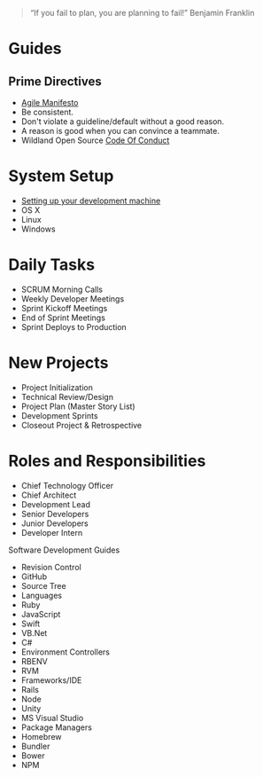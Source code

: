> “If you fail to plan, you are planning to fail!”
Benjamin Franklin

# Guides

## Prime Directives
- [Agile Manifesto](/prime_directives#agile-manifesto)
- Be consistent.
- Don't violate a guideline/default without a good reason.
 - A reason is good when you can convince a teammate.
- Wildland Open Source [Code Of Conduct](https://github.com/wildland/code-of-conduct)

# System Setup
- [Setting up your development machine](/development#getting-your-development-environment-setup)
 - OS X
 - Linux
 - Windows

# Daily Tasks
-	SCRUM Morning Calls
-	Weekly Developer Meetings
-	Sprint Kickoff Meetings
-	End of Sprint Meetings
-	Sprint Deploys to Production

# New Projects
-	Project Initialization
-	Technical Review/Design
-	Project Plan (Master Story List)
-	Development Sprints
-	Closeout Project & Retrospective

# Roles and Responsibilities
-	Chief Technology Officer
-	Chief Architect
-	Development Lead
-	Senior Developers
-	Junior Developers
-	Developer Intern

Software Development Guides
-	Revision Control
 - GitHub
 - Source Tree
-	Languages
 - Ruby
 - JavaScript
 - Swift
 - VB.Net
 - C#
-	Environment Controllers
 - RBENV
 - RVM
-	Frameworks/IDE
 - Rails
 - Node
 - Unity
 - MS Visual Studio
-	Package Managers
 - Homebrew
 - Bundler
 - Bower
 - NPM
